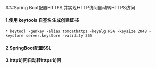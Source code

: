 
###Spring Boot配置HTTPS,并实现HTTP访问自动转HTTPS访问

#### 1.使用 keytools 自签名生成创建证书
    * keytool -genkey -alias tomcathttps -keyalg RSA -keysize 2048 -keystore server.keystore -validity 365

#### 2.SpringBoot配置SSL

#### 3.http访问自动转https访问  
